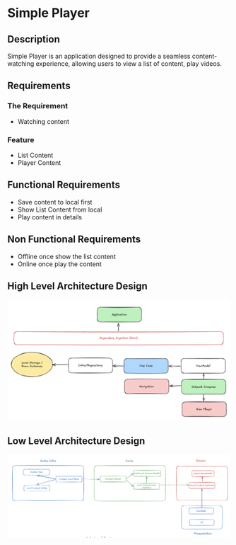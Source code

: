 # Simple Player

## Description
Simple Player is an application designed to provide a seamless content-watching experience, allowing users to view a list of content, play videos.


## Requirements
### The Requirement
- Watching content
### Feature
- List Content
- Player Content

## Functional Requirements
- Save content to local first
- Show List Content from local
- Play content in details

## Non Functional Requirements
- Offline once show the list content
- Online once play the content


## High Level Architecture Design
![High Level Design](high_level_design.png)

## Low Level Architecture Design
![Low Level Design](low_level_design.png)
